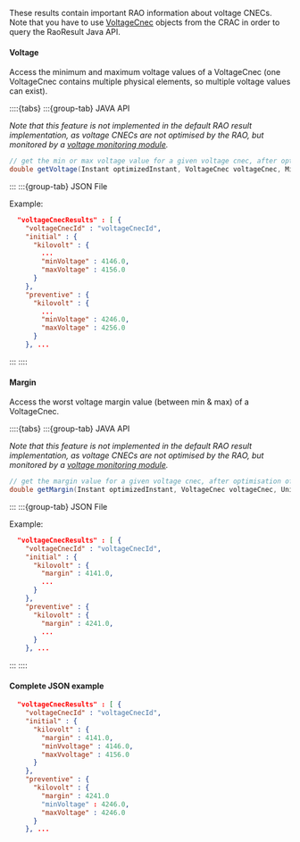 These results contain important RAO information about voltage CNECs.  
Note that you have to use [VoltageCnec](/input-data/crac/json.md#voltage-cnecs) objects from the CRAC in order to query the RaoResult Java API.

#### Voltage

Access the minimum and maximum voltage values of a VoltageCnec (one VoltageCnec contains multiple physical elements, 
so multiple voltage values can exist).

::::{tabs}
:::{group-tab} JAVA API

*Note that this feature is not implemented in the default RAO result implementation, as voltage CNECs are not optimised
by the RAO, but monitored by a [voltage monitoring module](/castor/monitoring/voltage-monitoring.md).*

~~~java
// get the min or max voltage value for a given voltage cnec, after optimisation of a given instant, in a given voltage unit
double getVoltage(Instant optimizedInstant, VoltageCnec voltageCnec, MinOrMax minOrMax, Unit unit);
~~~

:::
:::{group-tab} JSON File

Example:

~~~json
  "voltageCnecResults" : [ {
    "voltageCnecId" : "voltageCnecId",
    "initial" : {
      "kilovolt" : {
        ...
        "minVoltage" : 4146.0,
        "maxVoltage" : 4156.0
      }
    },
    "preventive" : {
      "kilovolt" : {
        ...
        "minVoltage" : 4246.0,
        "maxVoltage" : 4256.0
      }
    }, ...
~~~

:::
::::

#### Margin

Access the worst voltage margin value (between min & max) of a VoltageCnec.

::::{tabs}
:::{group-tab} JAVA API

*Note that this feature is not implemented in the default RAO result implementation, as voltage CNECs are not optimised
by the RAO, but monitored by a [voltage monitoring module](/castor/monitoring/voltage-monitoring.md).*

~~~java
// get the margin value for a given voltage cnec, after optimisation of a given instant, in a given voltage unit
double getMargin(Instant optimizedInstant, VoltageCnec voltageCnec, Unit unit);
~~~

:::
:::{group-tab} JSON File

Example:

~~~json
  "voltageCnecResults" : [ {
    "voltageCnecId" : "voltageCnecId",
    "initial" : {
      "kilovolt" : {
        "margin" : 4141.0,
        ...
      }
    },
    "preventive" : {
      "kilovolt" : {
        "margin" : 4241.0,
        ...
      }
    }, ...
~~~

:::
::::

#### Complete JSON example

~~~json
  "voltageCnecResults" : [ {
    "voltageCnecId" : "voltageCnecId",
    "initial" : {
      "kilovolt" : {
        "margin" : 4141.0,
        "minVvoltage" : 4146.0,
        "maxVvoltage" : 4156.0
      }
    },
    "preventive" : {
      "kilovolt" : {
        "margin" : 4241.0
        "minVoltage" : 4246.0,
        "maxVoltage" : 4246.0
      }
    }, ...
~~~
